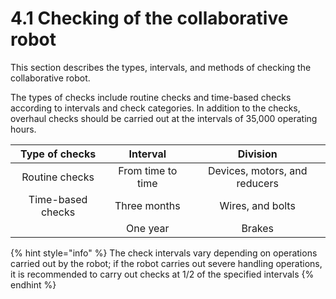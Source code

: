 # 4.1 Checking of the collaborative robot

This section describes the types, intervals, and methods of checking the collaborative robot.

The types of checks include routine checks and time-based checks according to intervals and check categories. In addition to the checks, overhaul checks should be carried out at the intervals of 35,000 operating hours.

| Type of checks | Interval | Division |
| :---: | :---: | :---: |
| Routine checks | From time to time | Devices, motors, and reducers |
| Time-based checks | Three months | Wires, and bolts |
|   | One year | Brakes |

{% hint style="info" %}
The check intervals vary depending on operations carried out by the robot; if the robot carries out severe handling operations, it is recommended to carry out checks at 1/2 of the specified intervals
{% endhint %}





